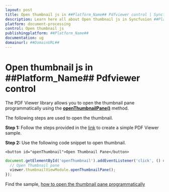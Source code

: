 ```yaml
---
layout: post
title: Open thumbnail js in ##Platform_Name## Pdfviewer control | Syncfusion
description: Learn here all about Open thumbnail js in Syncfusion ##Platform_Name## Pdfviewer control of Syncfusion Essential JS 2 and more.
platform: document-processing
control: Open thumbnail js
publishingplatform: ##Platform_Name##
documentation: ug
domainurl: ##DomainURL##
---
```


# Open thumbnail js in ##Platform_Name## Pdfviewer control

The PDF Viewer library allows you to open the thumbnail pane programmatically using the [**openThumbnailPane()**](https://helpej2.syncfusion.com/javascript/documentation/api/pdfviewer/thumbnailView/#openthumbnailpane) method.

The following steps are used to open the thumbnail.

**Step 1:** Follow the steps provided in the [link](https://help.syncfusion.com/document-processing/pdf/pdf-viewer/javascript-es5/getting-started/) to create a simple PDF Viewer sample.

**Step 2:** Use the following code snippet to open thumbnail.

```
<button id="openThumbnail">Open Thumbnail Pane</button>
```

```js
document.getElementById('openThumbnail').addEventListener('click', () => {
  // Open Thumbnail pane
  viewer.thumbnailViewModule.openThumbnailPane();
});
```

Find the sample, [how to open the thumbnail pane programmatically](https://stackblitz.com/edit/ejvemx?file=index.js)